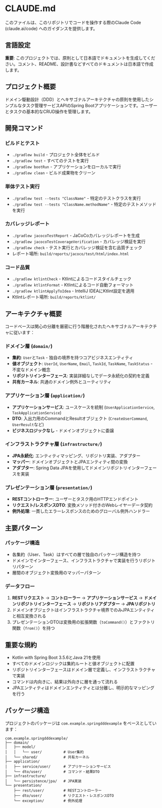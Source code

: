 # CLAUDE.md

このファイルは、このリポジトリでコードを操作する際のClaude Code (claude.ai/code) へのガイダンスを提供します。

## 言語設定

**重要**: このプロジェクトでは、原則として日本語でドキュメントを生成してください。コメント、README、設計書などすべてのドキュメントは日本語で作成します。

## プロジェクト概要

ドメイン駆動設計（DDD）とヘキサゴナルアーキテクチャの原則を使用したシンプルなタスク管理サービスAPIのSpring Bootアプリケーションです。ユーザーとタスクの基本的なCRUD操作を管理します。

## 開発コマンド

### ビルドとテスト
- `./gradlew build` - プロジェクト全体をビルド
- `./gradlew test` - すべてのテストを実行
- `./gradlew bootRun` - アプリケーションをローカルで実行
- `./gradlew clean` - ビルド成果物をクリーン

### 単体テスト実行
- `./gradlew test --tests "ClassName"` - 特定のテストクラスを実行
- `./gradlew test --tests "ClassName.methodName"` - 特定のテストメソッドを実行

### カバレッジレポート
- `./gradlew jacocoTestReport` - JaCoCoカバレッジレポートを生成
- `./gradlew jacocoTestCoverageVerification` - カバレッジ検証を実行
- `./gradlew check` - テスト実行とカバレッジ検証を含む品質チェック
- レポート場所: `build/reports/jacoco/test/html/index.html`

### コード品質
- `./gradlew ktlintCheck` - Ktlintによるコードスタイルチェック
- `./gradlew ktlintFormat` - Ktlintによるコード自動フォーマット
- `./gradlew ktlintApplyToIdea` - IntelliJ IDEAにKtlint設定を適用
- Ktlintレポート場所: `build/reports/ktlint/`

## アーキテクチャ概要

コードベースは関心の分離を厳密に行う階層化されたヘキサゴナルアーキテクチャに従います：

### ドメイン層 (`domain/`)
- **集約**: `User`と`Task` - 独自の境界を持つコアビジネスエンティティ
- **値オブジェクト**: `UserId`, `UserName`, `Email`, `TaskId`, `TaskName`, `TaskStatus` - 不変なドメイン概念
- **リポジトリインターフェース**: 実装詳細なしでデータ永続化の契約を定義
- **共有カーネル**: 共通のドメイン例外とユーティリティ

### アプリケーション層 (`application/`)
- **アプリケーションサービス**: ユースケースを統制 (`UserApplicationService`, `TaskApplicationService`)
- **DTO**: 入出力用のCommandとResultオブジェクト (`CreateUserCommand`, `UserResult`など)
- **ビジネスロジックなし** - ドメインオブジェクトに委譲

### インフラストラクチャ層 (`infrastructure/`)
- **JPA永続化**: エンティティマッピング、リポジトリ実装、アダプター
- **マッパー**: ドメインオブジェクトとJPAエンティティ間の変換
- **アダプター**: Spring Data JPAを使用してドメインリポジトリインターフェースを実装

### プレゼンテーション層 (`presentation/`)
- **RESTコントローラー**: ユーザーとタスク用のHTTPエンドポイント
- **リクエスト/レスポンスDTO**: 変換メソッド付きのWebレイヤーデータ契約
- **例外処理**: 一貫したエラーレスポンスのためのグローバル例外ハンドラー

## 主要パターン

### パッケージ構造
- 各集約（User、Task）はすべての層で独自のパッケージ構造を持つ
- ドメインでインターフェース、インフラストラクチャで実装を行うリポジトリパターン
- 層間のオブジェクト変換用のマッパーパターン

### データフロー
1. **RESTリクエスト** → **コントローラー** → **アプリケーションサービス** → **ドメインリポジトリインターフェース** → **リポジトリアダプター** → **JPAリポジトリ**
2. ドメインオブジェクトはインフラストラクチャ境界でのみJPAエンティティと相互変換される
3. プレゼンテーションDTOは変換用の拡張関数（`toCommand()`）とファクトリ関数（`from()`）を持つ

## 重要な規約

- Kotlin with Spring Boot 3.5.6とJava 21を使用
- すべてのドメインロジックは集約ルートと値オブジェクトに配置
- リポジトリインターフェースはドメイン層で定義し、インフラストラクチャで実装
- コマンドは内向きに、結果は外向きに層を通って流れる
- JPAエンティティはドメインエンティティとは分離し、明示的なマッピングを行う

## パッケージ構造

プロジェクトのパッケージは `com.example.springdddexample` をベースとしています：

```
com.example.springdddexample/
├── domain/
│   ├── model/
│   │   └── user/          # User集約
│   └── shared/            # 共有カーネル
├── application/
│   ├── service/user/      # アプリケーションサービス
│   └── dto/user/          # コマンド・結果DTO
├── infrastructure/
│   └── persistence/jpa/   # JPA実装
└── presentation/
    ├── rest/user/         # RESTコントローラー
    ├── dto/user/          # リクエスト・レスポンスDTO
    └── exception/         # 例外処理
```